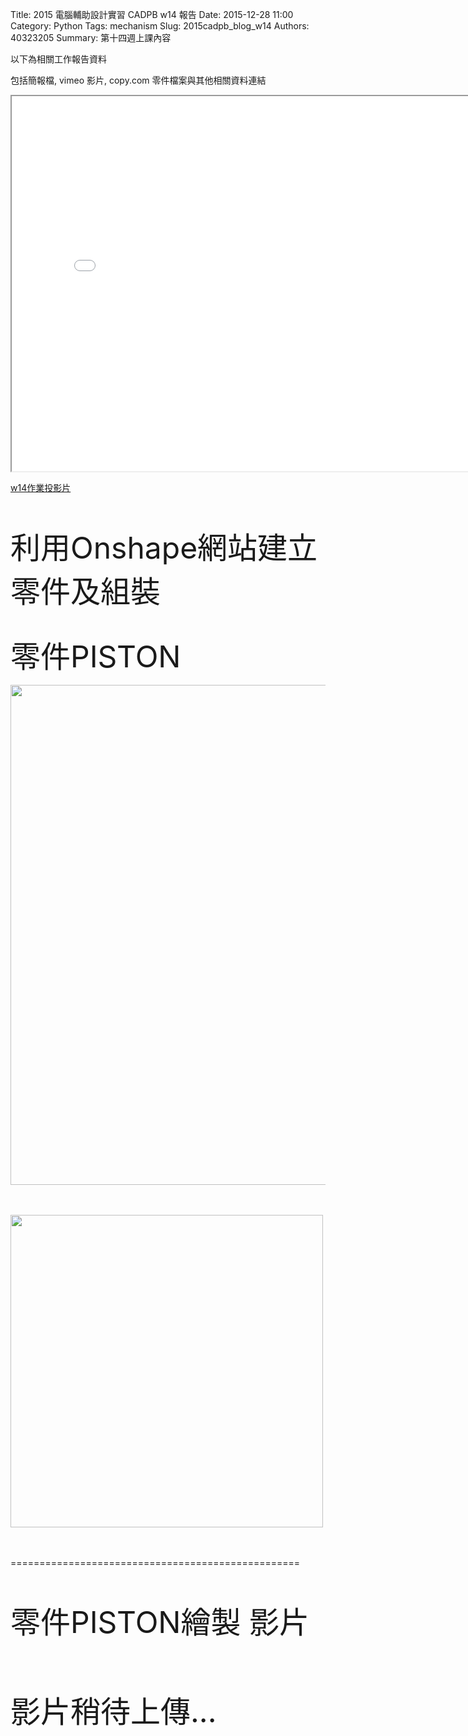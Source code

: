 Title: 2015 電腦輔助設計實習 CADPB w14 報告
Date: 2015-12-28 11:00
Category: Python
Tags: mechanism
Slug: 2015cadpb_blog_w14
Authors: 40323205
Summary: 第十四週上課內容

以下為相關工作報告資料

包括簡報檔, vimeo 影片, copy.com 零件檔案與其他相關資料連結

<iframe src="cadp_w14_lecture.html" width="800" height="600"></iframe>

<p><a href="cadp_w14_lecture.html" target="_blank">w14作業投影片</a></p>
</br>
</br>
<font size="10">利用Onshape網站建立零件及組裝</font>
</br>
</br>
</br>
<font size="10">零件PISTON</font></br>

<img src="https://copy.com/UtouKFc2puy30rSO" width="800" ></img></br></br></br>


<img src="https://copy.com/hxxCwcuL9GtpKXKC" width="500" ></img></br></br></br>



==================================================</br></br></br>



<font size="10">零件PISTON繪製 影片</br></br>

影片稍待上傳...</font>
